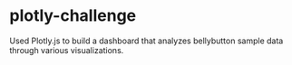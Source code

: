 # plotly-challenge

Used Plotly.js to build a dashboard that analyzes bellybutton sample data through various visualizations.
